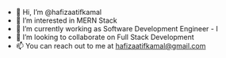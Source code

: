 - 👋 Hi, I’m @hafizaatifkamal
- 👀 I’m interested in MERN Stack
- 🌱 I’m currently working as Software Development Engineer - I
- 💞️ I’m looking to collaborate on Full Stack Development
- 📫 You can reach out to me at hafizaatifkamal@gmail.com

<!---
hafizaatifkamal/hafizaatifkamal is a ✨ special ✨ repository because its `README.md` (this file) appears on your GitHub profile.
You can click the Preview link to take a look at your changes.
--->
